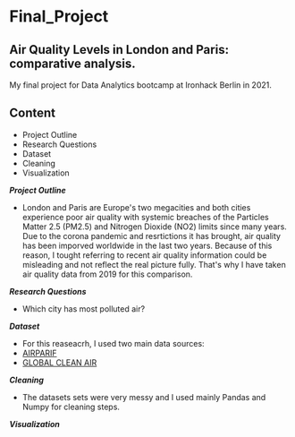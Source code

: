 # Final_Project

## Air Quality Levels in London and Paris: comparative analysis. 

My final project for Data Analytics bootcamp at Ironhack Berlin in 2021. 

## Content

- Project Outline 
- Research Questions
- Dataset
- Cleaning
- Visualization 

***Project Outline*** 
- London and Paris are Europe's two megacities and both cities experience poor air quality with systemic breaches of the Particles Matter 2.5 (PM2.5) and Nitrogen Dioxide (NO2) limits since many years. Due to the corona pandemic and resrtictions it has brought, air quality has been imporved worldwide in the last two years. Because of this reason, I tought referring to recent air quality information could be misleading and not reflect the real picture fully. That's why I have taken air quality data from 2019 for this comparison.  

***Research Questions*** 
- Which city has most polluted air? 

***Dataset*** 
- For this reaseacrh, I used two main data sources:
- [AIRPARIF](https://data-airparif-asso.opendata.arcgis.com/datasets/2019-pa04c?selectedAttribute=PA04C%3APM25)
- [GLOBAL CLEAN AIR](https://www.globalcleanair.org/data-to-action/london-uk/breathe-london-data/)

***Cleaning***
- The datasets sets were very messy and I used mainly Pandas and Numpy for cleaning steps. 

***Visualization***
